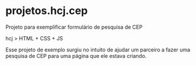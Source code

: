 # projetos.hcj.cep
Projeto para exemplificar formulário de pesquisa de CEP

hcj > HTML + CSS + JS

Esse projeto de exemplo surgiu no intuito de ajudar um parceiro a fazer uma pesquisa de CEP para uma página que ele estava criando.
